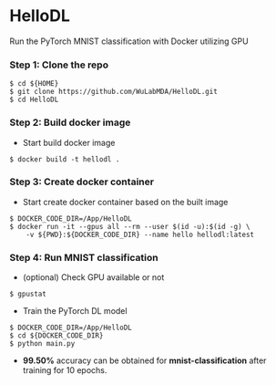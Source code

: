 # HelloDL
Run the PyTorch MNIST classification with Docker utilizing GPU

### Step 1: Clone the repo
```
$ cd ${HOME}
$ git clone https://github.com/WuLabMDA/HelloDL.git
$ cd HelloDL
```

### Step 2: Build docker image
* Start build docker image
```
$ docker build -t hellodl .
```

### Step 3: Create docker container
* Start create docker container based on the built image
```
$ DOCKER_CODE_DIR=/App/HelloDL
$ docker run -it --gpus all --rm --user $(id -u):$(id -g) \
    -v ${PWD}:${DOCKER_CODE_DIR} --name hello hellodl:latest
```

### Step 4: Run MNIST classification
* (optional) Check GPU available or not
```
$ gpustat
```

* Train the PyTorch DL model
```
$ DOCKER_CODE_DIR=/App/HelloDL
$ cd ${DOCKER_CODE_DIR}
$ python main.py
```
* **99.50%** accuracy can be obtained for **mnist-classification** after training for 10 epochs.
